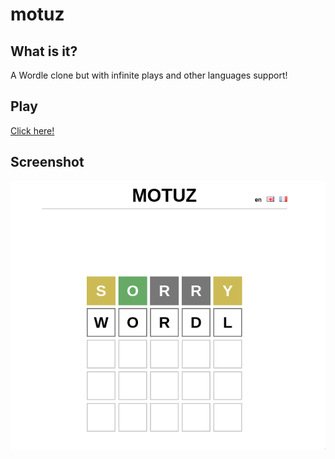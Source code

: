 # motuz

## What is it?

A Wordle clone but with infinite plays and other languages support!

## Play

[Click here!](https://gogoprog.github.io/motuz/src/?lang=en)

## Screenshot

![Screenshot](https://github.com/gogoprog/motuz/raw/master/screenshot.png)
